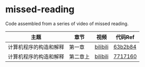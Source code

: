 # missed-reading
Code assembled from a series of video of missed reading.

| 主题                   | 章节   | 视频                                                     | 代码Ref                                                                |
| ---------------------- | ------ | -------------------------------------------------------- | ---------------------------------------------------------------------- |
| 计算机程序的构造和解释 | 第一章 | [bilibili](https://www.bilibili.com/video/BV1JPs9eTEaJ/) | [63b2b84](https://github.com/wangyingsm/missed-reading/commit/97577b4) |
| 计算机程序的构造和解释 | 第二章上 | [bilibili](https://www.bilibili.com/video/BV1K817YjEpy/) | [7717160](https://github.com/wangyingsm/missed-reading/commit/7717160) |

